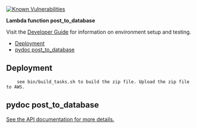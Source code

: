 [![Known Vulnerabilities](https://snyk.io/test/github/nasa/cumulus-orca/badge.svg?targetFile=tasks/post_to_database/requirements.txt)](https://snyk.io/test/github/nasa/cumulus-orca?targetFile=tasks/post_to_database/requirements.txt)

**Lambda function post_to_database**

Visit the [Developer Guide](https://nasa.github.io/cumulus-orca/docs/developer/development-guide/code/contrib-code-intro) for information on environment setup and testing.

- [Deployment](#deployment)
- [pydoc post_to_database](#pydoc)

<a name="deployment"></a>
## Deployment
```
    see bin/build_tasks.sh to build the zip file. Upload the zip file to AWS.
```
<a name="pydoc"></a>
## pydoc post_to_database
[See the API documentation for more details.](API.md)